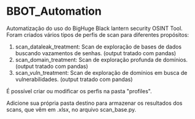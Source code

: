 # BBOT_Automation
Automatização do uso do BigHuge Black lantern security OSINT Tool.
Foram criados vários tipos de perfis de scan para diferentes propósitos:
1. scan_dataleak_treatment: Scan de exploração de bases de dados buscando vazamentos de senhas. (output tratado com pandas)
2. scan_domain_treatment: Scan de exploração profunda de domínios. (output tratado com pandas)
3. scan_vuln_treatment: Scan de exploração de domínios em busca de vulnerabilidades. (output tratado com pandas)

É possível criar ou modificar os perfis na pasta "profiles".

Adicione sua própria pasta destino para armazenar os resultados dos scans, que vêm em .xlsx, no arquivo scan_base.py.
